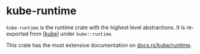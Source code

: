 # kube-runtime

`kube-runtime` is the runtime crate with the highest level abstractions.
It is re-exported from [[kube]] under `kube::runtime`.

This crate has the most extensive documentation on [docs.rs/kube/runtime](https://docs.rs/kube/latest/kube/runtime/index.html/).

[//begin]: # "Autogenerated link references for markdown compatibility"
[kube]: kube "kube"
[//end]: # "Autogenerated link references"
